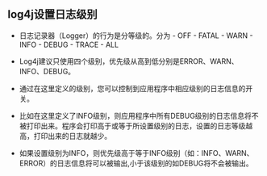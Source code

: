 ## log4j设置日志级别

- 日志记录器（Logger）的行为是分等级的。分为 - OFF - FATAL - WARN - INFO - DEBUG - TRACE - ALL 

- Log4j建议只使用四个级别，优先级从高到低分别是ERROR、WARN、INFO、DEBUG。

- 通过在这里定义的级别，您可以控制到应用程序中相应级别的日志信息的开关。

- 比如在这里定义了INFO级别，则应用程序中所有DEBUG级别的日志信息将不被打印出来。程序会打印高于或等于所设置级别的日志，设置的日志等级越高，打印出来的日志就越少。

- 如果设置级别为INFO，则优先级高于等于INFO级别（如：INFO、WARN、 ERROR）的日志信息将可以被输出,小于该级别的如DEBUG将不会被输出。

